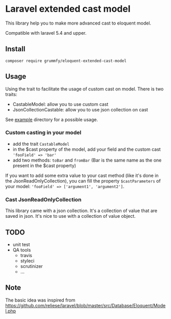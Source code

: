 # Laravel extended cast model

This library help you to make more advanced cast to eloquent model.

Compatible with laravel 5.4 and upper.

## Install

```
composer require grummfy/eloquent-extended-cast-model
```

## Usage

Using the trait to facilitate the usage of custom cast on model. There is two traits:
* CastableModel: allow you to use custom cast
* JsonCollectionCastable: allow you to use json collection on cast

See [example](example) directory for a possible usage.

### Custom casting in your model

* add the trait `CastableModel`
* in the $cast property of the model, add your field and the custom cast `'fooField' => 'bar'`
* add two methods: `toBar` and `fromBar` (Bar is the same name as the one present in the $cast property)

If you want to add some extra value to your cast method (like it's done in the JsonReadOnlyCollection), you can fill the property
`$castParameters` of your model: `'fooField' => ['argument1', 'argument2']`.

### Cast JsonReadOnlyCollection

This library came with a json collection. It's a collection of value that are saved in json. It's nice to use with a
collection of value object.

## TODO
* unit test
* QA tools
  * travis
  * styleci
  * scrutinizer
  * ...

## Note
The basic idea was inspired from https://github.com/reliese/laravel/blob/master/src/Database/Eloquent/Model.php

